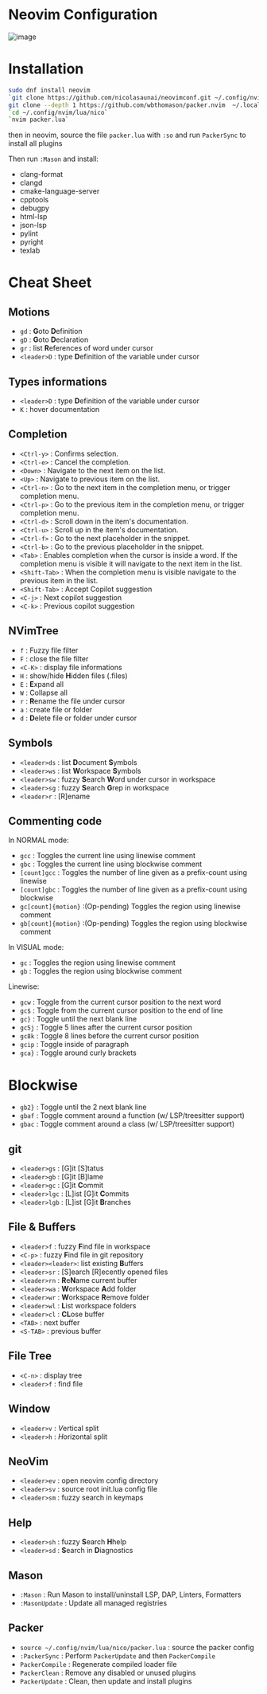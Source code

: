 # Neovim Configuration

![image](https://user-images.githubusercontent.com/3200931/210149073-61275f5b-c3bf-4b58-82ea-944da04e35d7.png)

# Installation

 

```bash
sudo dnf install neovim
`git clone https://github.com/nicolasaunai/neovimconf.git ~/.config/nvim`
git clone --depth 1 https://github.com/wbthomason/packer.nvim  ~/.local/share/nvim/site/pack/packer/start/packer.nvim
`cd ~/.config/nvim/lua/nico`
`nvim packer.lua`
```

then in neovim, source the file `packer.lua` with  `:so`
and run `PackerSync` to install all plugins


Then run `:Mason` and install:


- clang-format
- clangd
- cmake-language-server
- cpptools
- debugpy
- html-lsp
- json-lsp
- pylint
- pyright
- texlab




# Cheat Sheet



## Motions

- `gd`             : **G**oto **D**efinition
- `gD`             : **G**oto **D**eclaration
- `gr`             : list **R**eferences of word under cursor
- `<leader>D`      : type **D**efinition of the variable under cursor


## Types informations

- `<leader>D`      : type **D**efinition of the variable under cursor
- `K`              : hover documentation


## Completion

- `<Ctrl-y>`       : Confirms selection.
- `<Ctrl-e>`       : Cancel the completion.
- `<Down>`         : Navigate to the next item on the list.
- `<Up>`           : Navigate to previous item on the list.
- `<Ctrl-n>`       : Go to the next item in the completion menu, or trigger completion menu.
- `<Ctrl-p>`       : Go to the previous item in the completion menu, or trigger completion menu.
- `<Ctrl-d>`       : Scroll down in the item's documentation.
- `<Ctrl-u>`       : Scroll up in the item's documentation.
- `<Ctrl-f>`       : Go to the next placeholder in the snippet.
- `<Ctrl-b>`       : Go to the previous placeholder in the snippet.
- `<Tab>`          : Enables completion when the cursor is inside a word. If the completion menu is visible it will navigate to the next item in the list.
- `<Shift-Tab>`    : When the completion menu is visible navigate to the previous item in the list.
- `<Shift-Tab>`    : Accept Copilot suggestion
- `<C-j>`          : Next copilot suggestion
- `<C-k>`          : Previous copilot suggestion


## NVimTree

- `f`              : Fuzzy file filter
- `F`              : close the file filter
- `<C-K>`          : display file informations
- `H`              : show/hide **H**idden files (.files)
- `E`              : **E**xpand all
- `W`              : Collapse all
- `r`              : **R**ename the file under cursor
- `a`              : create file or folder
- `d`              : **D**elete file or folder under cursor


## Symbols

- `<leader>ds`     : list **D**ocument **S**ymbols
- `<leader>ws`     : list **W**orkspace **S**ymbols
- `<leader>sw`     : fuzzy **S**earch **W**ord under cursor in workspace
- `<leader>sg`     : fuzzy **S**earch **G**rep in workspace
- `<leader>r`      : [R]ename


## Commenting code

In  NORMAL mode: 
- `gcc`                : Toggles the current line using linewise comment
- `gbc`                : Toggles the current line using blockwise comment
- `[count]gcc`         : Toggles the number of line given as a prefix-count using linewise
- `[count]gbc`         : Toggles the number of line given as a prefix-count using blockwise
- `gc[count]{motion}`  :(Op-pending) Toggles the region using linewise comment
- `gb[count]{motion}`  :(Op-pending) Toggles the region using blockwise comment

In VISUAL mode: 
- `gc` : Toggles the region using linewise comment
- `gb` : Toggles the region using blockwise comment

Linewise:


- `gcw`  : Toggle from the current cursor position to the next word
- `gc$`  : Toggle from the current cursor position to the end of line
- `gc}`  : Toggle until the next blank line
- `gc5j` : Toggle 5 lines after the current cursor position
- `gc8k` : Toggle 8 lines before the current cursor position
- `gcip` : Toggle inside of paragraph
- `gca}` : Toggle around curly brackets

# Blockwise

- `gb2}` : Toggle until the 2 next blank line
- `gbaf` : Toggle comment around a function (w/ LSP/treesitter support)
- `gbac` : Toggle comment around a class (w/ LSP/treesitter support)


## git

- `<leader>gs`     : [G]it [S]tatus
- `<leader>gb`     : [G]it [B]lame
- `<leader>gc`     : [G]it **C**ommit
- `<leader>lgc`    : [L]ist [G]it **C**ommits
- `<leader>lgb`    : [L]ist [G]it **B**ranches


## File & Buffers

- `<leader>f`       : fuzzy **F**ind file in workspace
- `<C-p>`           : fuzzy **F**ind file in git repository
- `<leader><leader>`: list existing **B**uffers 
- `<leader>sr`      : [S]earch [R]ecently opened files
- `<leader>rn`      : **R**e**N**ame  current buffer
- `<leader>wa`      : **W**orkspace **A**dd folder 
- `<leader>wr`      : **W**orkspace **R**emove folder 
- `<leader>wl`      : **L**ist workspace folders
- `<leader>cl`      : **CL**ose buffer
- `<TAB>`           : next buffer
- `<S-TAB>`         : previous buffer


## File Tree

- `<C-n>`           : display tree
- `<leader>f`       : find file



## Window

- `<leader>v`       : *V*ertical split
- `<leader>h`       : *H*orizontal split


## NeoVim

- `<leader>ev`      : open neovim config directory
- `<leader>sv`      : source root init.lua config file
- `<leader>sm`      : fuzzy search in keymaps



## Help
- `<leader>sh`     : fuzzy **S**earch **H**help
- `<leader>sd`     : **S**earch in **D**iagnostics




## Mason

- `:Mason`         : Run Mason to install/uninstall LSP, DAP, Linters, Formatters
- `:MasonUpdate`   : Update all managed registries


## Packer

- `source ~/.config/nvim/lua/nico/packer.lua`   : source the packer config
- `:PackerSync`     : Perform `PackerUpdate` and then `PackerCompile`
- `PackerCompile`   : Regenerate compiled loader file
- `PackerClean`     : Remove any disabled or unused plugins
- `PackerUpdate`    : Clean, then update and install plugins


